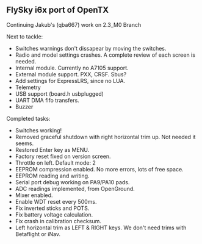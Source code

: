 ## FlySky i6x port of OpenTX

Continuing Jakub's (qba667) work on 2.3_M0 Branch

Next to tackle:

* Switches warnings don't dissapear by moving the switches.
* Radio and model settings crashes. A complete review of each screen is needed.
* Internal module. Currently no A7105 support.
* External module support. PXX, CRSF. Sbus?
* Add settings for ExpressLRS, since no LUA.
* Telemetry
* USB support (board.h usbplugged)
* UART DMA fifo transfers.
* Buzzer

Completed tasks:

* Switches working!
* Removed graceful shutdown with right horizontal trim up. Not needed it seems.
* Restored Enter key as MENU.
* Factory reset fixed on version screen.
* Throttle on left. Default mode: 2
* EEPROM compression enabled. No more errors, lots of free space.
* EEPROM reading and writing.
* Serial port debug working on PA9/PA10 pads.
* ADC readings implemented, from OpenGround.
* Mixer enabled.
* Enable WDT reset every 500ms.
* Fix inverted sticks and POTS.
* Fix battery voltage calculation.
* Fix crash in calibration checksum. 
* Left horizontal trim as LEFT & RIGHT keys. We don't need trims with Betaflight or iNav.
